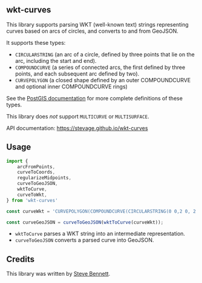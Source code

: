 ## wkt-curves

This library supports parsing WKT (well-known text) strings representing curves based on arcs of circles, and converts to and from GeoJSON.

It supports these types:

* `CIRCULARSTRING` (an arc of a circle, defined by three points that lie on the arc, including the start and end).
* `COMPOUNDCURVE` (a series of connected arcs, the first defined by three points, and each subsequent arc defined by two).
* `CURVEPOLYGON` (a closed shape defined by an outer COMPOUNDCURVE and optional inner COMPOUNDCURVE rings)

See the [PostGIS documentation](https://postgis.net/docs/manual-1.4/ch04.html) for more complete definitions of these types.

This library does *not* support `MULTICURVE` or `MULTISURFACE`.

API documentation: https://stevage.github.io/wkt-curves

## Usage

```js
import {
    arcFromPoints,
    curveToCoords,
    regularizeMidpoints,
    curveToGeoJSON,
    wktToCurve,
    curveToWkt,
} from 'wkt-curves'

const curveWkt = 'CURVEPOLYGON(COMPOUNDCURVE(CIRCULARSTRING(0 0,2 0, 2 1, 2 3, 4 3),(4 3, 4 5, 1 4, 0 0)), CIRCULARSTRING(1.7 1, 1.4 0.4, 1.6 0.4, 1.6 0.5, 1.7 1) )'

const curveGeoJSON = curveToGeoJSON(wktToCurve(curveWkt));
```

* `wktToCurve` parses a WKT string into an intermediate representation.
* `curveToGeoJSON` converts a parsed curve into GeoJSON.

## Credits

This library was written by [Steve Bennett](https://hire.stevebennett.me).